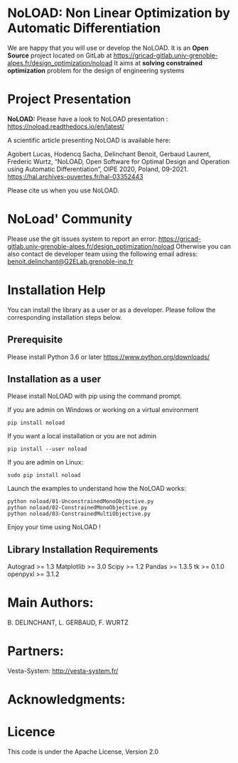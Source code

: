 <!--
SPDX-FileCopyrightText: 2020 G2Elab / MAGE

SPDX-License-Identifier: Apache-2.0
-->

NoLOAD: Non Linear Optimization by Automatic Differentiation 
============================================================

We are happy that you will use or develop the NoLOAD.
It is an **Open Source** project located on GitLab at https://gricad-gitlab.univ-grenoble-alpes.fr/design_optimization/noload
It aims at **solving constrained optimization** problem for the design of engineering systems

Project Presentation
====================

**NoLOAD:** Please have a look to NoLOAD presentation : https://noload.readthedocs.io/en/latest/

A scientific article presenting NoLOAD is available here:

Agobert Lucas, Hodencq Sacha, Delinchant Benoit, Gerbaud Laurent, Frederic Wurtz, “NoLOAD, Open Software for Optimal Design and Operation using Automatic Differentiation”, OIPE 2020, Poland, 09-2021. https://hal.archives-ouvertes.fr/hal-03352443

Please cite us when you use NoLOAD.

NoLoad' Community
====================

Please use the git issues system to report an error: https://gricad-gitlab.univ-grenoble-alpes.fr/design_optimization/noload
Otherwise you can also contact de developer team using the following email adress: benoit.delinchant@G2ELab.grenoble-inp.fr

Installation Help
=================
You can install the library as a user or as a developer. Please follow the corresponding installation steps below.

Prerequisite
------------

Please install Python 3.6 or later
https://www.python.org/downloads/

Installation as a user
----------------------
Please install NoLOAD with pip using the command prompt.   

If you are admin on Windows or working on a virtual environment
    
    pip install noload

If you want a local installation or you are not admin
    
    pip install --user noload

If you are admin on Linux:
    
    sudo pip install noload

Launch the examples to understand how the NoLOAD works:
	
	python noload/01-UnconstrainedMonoObjective.py
	python noload/02-ConstrainedMonoObjective.py
	python noload/03-ConstrainedMultiObjective.py
	
Enjoy your time using NoLOAD !



Library Installation Requirements
---------------------------------
Autograd >= 1.3
Matplotlib >= 3.0
Scipy >= 1.2
Pandas >= 1.3.5
tk >= 0.1.0
openpyxl >= 3.1.2

Main Authors: 
=============
B. DELINCHANT, L. GERBAUD, F. WURTZ


Partners:
=========
Vesta-System: http://vesta-system.fr/

Acknowledgments:
================


Licence
=======
This code is under the Apache License, Version 2.0
